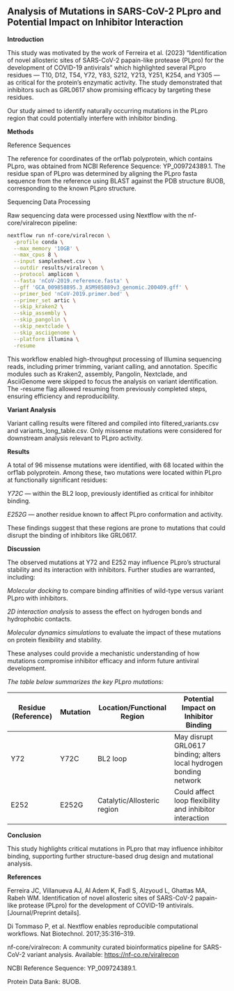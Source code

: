 ## **Analysis of Mutations in SARS-CoV-2 PLpro and Potential Impact on Inhibitor Interaction**

**Introduction**

This study was motivated by the work of Ferreira et al. (2023) “Identification of novel allosteric sites of SARS-CoV-2 papain-like protease (PLpro) for the development of COVID-19 antivirals” which highlighted several PLpro residues — T10, D12, T54, Y72, Y83, S212, Y213, Y251, K254, and Y305 — as critical for the protein’s enzymatic activity. The study demonstrated that inhibitors such as GRL0617 show promising efficacy by targeting these residues.

Our study aimed to identify naturally occurring mutations in the PLpro region that could potentially interfere with inhibitor binding.

**Methods**

Reference Sequences

The reference for coordinates of the orf1ab polyprotein, which contains PLpro, was obtained from NCBI Reference Sequence: YP_009724389.1. The residue span of PLpro was determined by aligning the PLpro fasta sequence from the reference using BLAST against the PDB structure 8UOB, corresponding to the known PLpro structure.

Sequencing Data Processing

Raw sequencing data were processed using Nextflow with the nf-core/viralrecon pipeline:
```bash
nextflow run nf-core/viralrecon \
  -profile conda \
  --max_memory '10GB' \
  --max_cpus 8 \
  --input samplesheet.csv \
  --outdir results/viralrecon \
  --protocol amplicon \
  --fasta 'nCoV-2019.reference.fasta' \
  --gff 'GCA_009858895.3_ASM985889v3_genomic.200409.gff' \
  --primer_bed 'nCoV-2019.primer.bed' \
  --primer_set artic \
  --skip_kraken2 \
  --skip_assembly \
  --skip_pangolin \
  --skip_nextclade \
  --skip_asciigenome \
  --platform illumina \
  -resume
 ```
This workflow enabled high-throughput processing of Illumina sequencing reads, including primer trimming, variant calling, and annotation. Specific modules such as Kraken2, assembly, Pangolin, Nextclade, and AsciiGenome were skipped to focus the analysis on variant identification. The -resume flag allowed resuming from previously completed steps, ensuring efficiency and reproducibility.

**Variant Analysis**

Variant calling results were filtered and compiled into filtered_variants.csv and variants_long_table.csv. Only missense mutations were considered for downstream analysis relevant to PLpro activity.

**Results**

A total of 96 missense mutations were identified, with 68 located within the orf1ab polyprotein. Among these, two mutations were located within PLpro at functionally significant residues:

*Y72C* — within the BL2 loop, previously identified as critical for inhibitor binding.

*E252G* — another residue known to affect PLpro conformation and activity.

These findings suggest that these regions are prone to mutations that could disrupt the binding of inhibitors like GRL0617.

**Discussion**

The observed mutations at Y72 and E252 may influence PLpro’s structural stability and its interaction with inhibitors. Further studies are warranted, including:

*Molecular docking* to compare binding affinities of wild-type versus variant PLpro with inhibitors.

*2D interaction analysis* to assess the effect on hydrogen bonds and hydrophobic contacts.

*Molecular dynamics simulations* to evaluate the impact of these mutations on protein flexibility and stability.

These analyses could provide a mechanistic understanding of how mutations compromise inhibitor efficacy and inform future antiviral development.

*The table below summarizes the key PLpro mutations:*

| Residue (Reference) | Mutation | Location/Functional Region  | Potential Impact on Inhibitor Binding                              |
| ------------------- | -------- | --------------------------- | ------------------------------------------------------------------ |
| Y72                 | Y72C     | BL2 loop                    | May disrupt GRL0617 binding; alters local hydrogen bonding network |
| E252                | E252G    | Catalytic/Allosteric region | Could affect loop flexibility and inhibitor interaction            |

**Conclusion**

This study highlights critical mutations in PLpro that may influence inhibitor binding, supporting further structure-based drug design and mutational analysis.

**References**

Ferreira JC, Villanueva AJ, Al Adem K, Fadl S, Alzyoud L, Ghattas MA, Rabeh WM. Identification of novel allosteric sites of SARS-CoV-2 papain-like protease (PLpro) for the development of COVID-19 antivirals. [Journal/Preprint details].

Di Tommaso P, et al. Nextflow enables reproducible computational workflows. Nat Biotechnol. 2017;35:316–319.

nf-core/viralrecon: A community curated bioinformatics pipeline for SARS-CoV-2 variant analysis. Available: https://nf-co.re/viralrecon

NCBI Reference Sequence: YP_009724389.1.

Protein Data Bank: 8UOB.

